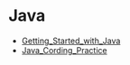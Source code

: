 Java
======

- [Getting_Started_with_Java](https://github.com/eiurur/Bible/tree/master/Java/Getting_Started_with_Java/README.md)
- [Java_Cording_Practice](https://github.com/eiurur/Bible/tree/master/Java/Java_Cording_Practice/README.md)